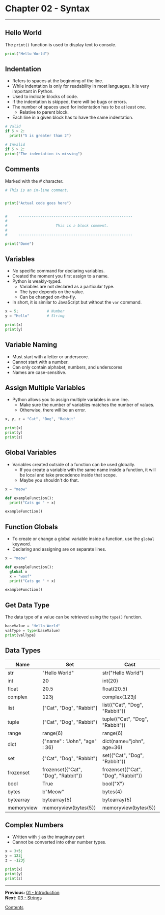 # Chapter 02 - Syntax

---

## Hello World
The `print()` function is used to display text to console.

```python
print("Hello World")
```

## Indentation
* Refers to spaces at the beginning of the line.
* While indentation is only for readability in most languages, it is very important in Python.
* Used to indicate blocks of code.
* If the indentation is skipped, there will be bugs or errors.
* The number of spaces used for indentation has to be at least one.
	* Relative to parent block.
* Each line in a given block has to have the same indentation.

```python
# Valid
if 5 > 2:
  print("5 is greater than 2")
```

```python
# Invalid
if 5 > 2:
print("The indentation is missing")
```

## Comments
Marked with the # character.

```python
# This is an in-line comment.


print("Actual code goes here")


#     ----------------------------------------------------
#
#                      This is a block comment.
#
#     ----------------------------------------------------

print("Done")
```

## Variables
* No specific command for declaring variables.
* Created the moment you first assign to a name.
* Python is weakly-typed.
	* Variables are not declared as a particular type.
	* The type depends on the value.
	* Can be changed on-the-fly.
* In short, it is similar to JavaScript but without the `var` command.

```python
x = 5;             # Number
y = "Hello"        # String

print(x)
print(y)
```

## Variable Naming
* Must start with a letter or underscore.
* Cannot start with a number.
* Can only contain alphabet, numbers, and underscores
* Names are case-sensitive.


## Assign Multiple Variables
* Python allows you to assign multiple variables in one line.
	* Make sure the number of variables matches the number of values.
	* Otherwise, there will be an error.


```python
x, y, z = "Cat", "Dog", "Rabbit"

print(x)
print(y)
print(z)
```

## Global Variables
* Variables created outside of a function can be used globally.
	* If you create a variable with the same name inside a function, it will be local and take precedence inside that scope.
	* Maybe you shouldn't do that.

```python
x = "meow"

def exampleFunction():
  print("Cats go " + x)

exampleFunction()
```

## Function Globals
* To create or change a global variable inside a function, use the `global` keyword.
* Declaring and assigning are on separate lines.


```python
x = "meow"

def exampleFunction():
  global x
  x = "woof"
  print("Cats go " + x)

exampleFunction()
```

## Get Data Type
The data type of a value can be retrieved using the `type()` function.

```python
baseValue = "Hello World"
valType = type(baseValue)
print(valType)
```

## Data Types
| Name | Set | Cast |
|---|---|---|
| str | "Hello World" | str("Hello World") |
| int | 20 | int(20) |
| float | 20.5 | float(20.5) |
| complex | 123j | complex(123j) |
| list | ["Cat", "Dog", "Rabbit"] | list(("Cat", "Dog", "Rabbit")) |
| tuple | ("Cat", "Dog", "Rabbit") | tuple(("Cat", "Dog", "Rabbit")) |
| range | range(6) | range(6) |
| dict | {"name" : "John", "age" : 36} | dict(name="john", age=36) |
| set | {"Cat", "Dog", "Rabbit"} | set(("Cat", "Dog", "Rabbit")) |
| frozenset | frozenset({"Cat", "Dog", "Rabbit"}) | frozenset(("Cat", "Dog", "Rabbit")) |
| bool | True | bool("X") |
| bytes | b"Meow" | bytes(4) |
| bytearray | bytearray(5) | bytearray(5) |
| memoryview | memoryview(bytes(5)) | memoryview(bytes(5)) |

## Complex Numbers
* Written with `j` as the imaginary part
* Cannot be converted into other number types.


```python
x = 3+5j
y = 123j
z = -123j

print(x)
print(y)
print(z)
```

---

**Previous:** [01 - Introduction](./01-introduction.md)  
**Next:** [03 - Strings](./03-strings.md)

[Contents](./readme.md)